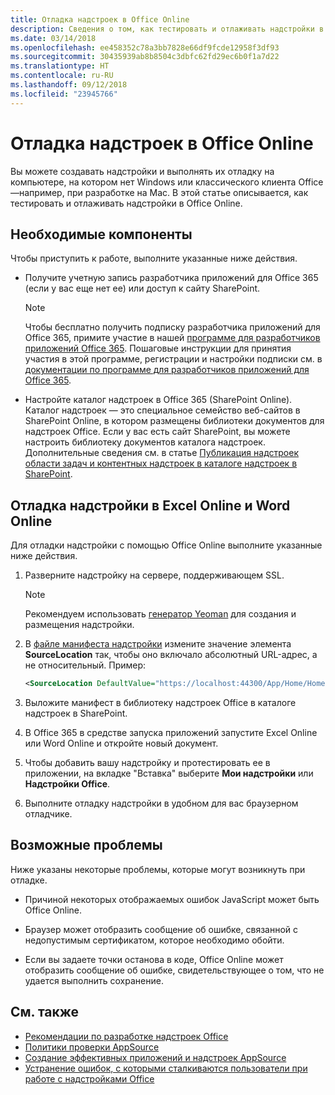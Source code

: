 ```yaml
---
title: Отладка надстроек в Office Online
description: Сведения о том, как тестировать и отлаживать надстройки в Office Online.
ms.date: 03/14/2018
ms.openlocfilehash: ee458352c78a3bb7828e66df9fcde12958f3df93
ms.sourcegitcommit: 30435939ab8b8504c3dbfc62fd29ec6b0f1a7d22
ms.translationtype: HT
ms.contentlocale: ru-RU
ms.lasthandoff: 09/12/2018
ms.locfileid: "23945766"
---
```

# <a name="debug-add-ins-in-office-online"></a>Отладка надстроек в Office Online


Вы можете создавать надстройки и выполнять их отладку на компьютере, на котором нет Windows или классического клиента Office&mdash;например, при разработке на Mac. В этой статье описывается, как тестировать и отлаживать надстройки в Office Online. 

## <a name="prerequisites"></a>Необходимые компоненты

Чтобы приступить к работе, выполните указанные ниже действия.

- Получите учетную запись разработчика приложений для Office 365 (если у вас еще нет ее) или доступ к сайту SharePoint.
    
  > [!NOTE]
  > Чтобы бесплатно получить подписку разработчика приложений для Office 365, примите участие в нашей [программе для разработчиков приложений Office 365](https://developer.microsoft.com/office/dev-program). Пошаговые инструкции для принятия участия в этой программе, регистрации и настройки подписки см. в [документации по программе для разработчиков приложений для Office 365](https://docs.microsoft.com/office/developer-program/office-365-developer-program).
     
- Настройте каталог надстроек в Office 365 (SharePoint Online). Каталог надстроек — это специальное семейство веб-сайтов в SharePoint Online, в котором размещены библиотеки документов для надстроек Office. Если у вас есть сайт SharePoint, вы можете настроить библиотеку документов каталога надстроек. Дополнительные сведения см. в статье [Публикация надстроек области задач и контентных надстроек в каталоге надстроек в SharePoint](../publish/publish-task-pane-and-content-add-ins-to-an-add-in-catalog.md).
    

## <a name="debug-your-add-in-from-excel-online-or-word-online"></a>Отладка надстройки в Excel Online и Word Online

Для отладки надстройки с помощью Office Online выполните указанные ниже действия.

1. Разверните надстройку на сервере, поддерживающем SSL.
    
    > [!NOTE]
    > Рекомендуем использовать [генератор Yeoman](https://github.com/OfficeDev/generator-office) для создания и размещения надстройки.
     
2. В [файле манифеста надстройки](../develop/add-in-manifests.md) измените значение элемента **SourceLocation** так, чтобы оно включало абсолютный URL-адрес, а не относительный. Пример:
      
    ```xml
    <SourceLocation DefaultValue="https://localhost:44300/App/Home/Home.html" />
    ```
    
3. Выложите манифест в библиотеку надстроек Office в каталоге надстроек в SharePoint.
    
4. В Office 365 в средстве запуска приложений запустите Excel Online или Word Online и откройте новый документ.
    
5. Чтобы добавить вашу надстройку и протестировать ее в приложении, на вкладке "Вставка" выберите **Мои надстройки** или **Надстройки Office**.
    
6. Выполните отладку надстройки в удобном для вас браузерном отладчике.

## <a name="potential-issues"></a>Возможные проблемы    

Ниже указаны некоторые проблемы, которые могут возникнуть при отладке.
    
- Причиной некоторых отображаемых ошибок JavaScript может быть Office Online.
      
- Браузер может отобразить сообщение об ошибке, связанной с недопустимым сертификатом, которое необходимо обойти.
      
- Если вы задаете точки останова в коде, Office Online может отобразить сообщение об ошибке, свидетельствующее о том, что не удается выполнить сохранение.

## <a name="see-also"></a>См. также

- [Рекомендации по разработке надстроек Office](../concepts/add-in-development-best-practices.md)
- [Политики проверки AppSource](https://docs.microsoft.com/office/dev/store/validation-policies)  
- [Создание эффективных приложений и надстроек AppSource](https://docs.microsoft.com/office/dev/store/create-effective-office-store-listings)  
- [Устранение ошибок, с которыми сталкиваются пользователи при работе с надстройками Office](testing-and-troubleshooting.md)
    
